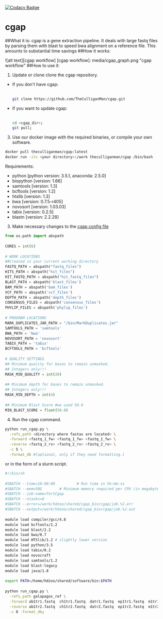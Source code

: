 [![Codacy Badge](https://api.codacy.com/project/badge/Grade/1b52bcb34a74497fa04336c3234b8321)](https://www.codacy.com/app/rrculligan/cgap?utm_source=github.com&amp;utm_medium=referral&amp;utm_content=TheCulliganMan/cgap&amp;utm_campaign=Badge_Grade)
# cgap
##What it is:
cgap is a gene extraction pipeline.  It deals with large fastq files by parsing
them with blast to speed bwa alignment on a reference file.  This amounts to
substantial time savings
##How it works:

![alt text][cgap workflow]
[cgap workflow]: media/cgap_graph.png "cgap workflow"
##How to use it:
1. Update or clone clone the cgap repository.
  * If you don't have cgap:

    ```bash

    git clone https://github.com/TheCulliganMan/cgap.git

    ```

  * If you want to update cgap:

    ```bash

    cd <cgap_dir>;
    git pull;

    ```
3. Use our docker image with the required binaries, or compile your own software.

  ```bash
  docker pull theculliganman/cgap:latest
  docker run -itv <your directory>:/work theculliganman/cgap /bin/bash
  ```
  Requirements:
  * python [python version: 3.5.1, anaconda: 2.5.0]
  * biopython [version: 1.66]
  * samtools [version: 1.3]
  * bcftools [version: 1.2]
  * htslib [version: 1.3]
  * bwa [version: 0.7.5-r405]
  * novosort [version: 1.03.03]
  * tabix [version: 0.2.5]
  * blastn [version: 2.2.28]

3. Make necessary changes to the [cgap config file](cgap/config.py)
```python
from os.path import abspath

CORES = int(6)

# WORK LOCATIONS
##Created in your current working directory
FASTQ_PATH = abspath("fastq_files")
HITS_PATH = abspath("hit_files")
HIT_FASTQ_PATH = abspath("hit_fastq_files")
BLAST_PATH = abspath('blast_files')
BAM_PATH = abspath('bam_files')
VCF_PATH = abspath('vcf_files')
DEPTH_PATH = abspath('depth_files')
CONSENSUS_FILES = abspath('consensus_files')
PHYLIP_FILES = abspath('phylip_files')

# PROGRAM LOCATIONS
MARK_DUPLICATES_JAR_PATH = "/bin/MarkDuplicates.jar"
SAMTOOLS_PATH = 'samtools'
BWA_PATH = 'bwa'
NOVOSORT_PATH = 'novosort'
TABIX_PATH = 'tabix'
BCFTOOLS_PATH = 'bcftools'

# QUALITY SETTINGS
## Minimum quality for bases to remain unmasked.
## Integers only!!!
MASK_MIN_QUALITY = int(20)

## Minimum depth for bases to remain unmasked.
## Integers only!!!
MASK_MIN_DEPTH = int(4)

## Minimum Blast Score #we used 50.0
MIN_BLAST_SCORE = float(50.0)
```

4. Run the cgap command.

  ```bash
  python run_cgap.py \
    -refs_path <directory where fastas are located> \
    -forward <fastq_1_fw> <fastq_1_fw> <fastq_1_fw> \
    -reverse <fastq_2_rv> <fastq_2_rv> <fastq_2_rv> \
    -c 5 \
    -format_db #[optional, only if they need formatting.]
  ```
  
  or in the form of a slurm script.

  ```bash
  #!/bin/sh

  #SBATCH --time=10:00:00          # Run time in hh:mm:ss
  #SBATCH --mem=50G        # Minimum memory required per CPU (in megabytes)
  #SBATCH --job-name=TortCgap
  #SBATCH --ntasks=8
  #SBATCH --error=/work/hdzoo/shared/cgap_bin/cgap/job.%J.err
  #SBATCH --output=/work/hdzoo/shared/cgap_bin/cgap/job.%J.out

  module load compiler/gcc/4.8
  module load bcftools/1.2
  module load blast/2.2
  module load bwa/0.7
  module load HTSlib/1.2 # slightly lower version
  module load python/3.5
  module load tabix/0.2
  module load novocraft
  module load samtools/1.2
  module load blast-legacy
  module load java/1.8

  export PATH=/home/hdzoo/shared/software/bin:$PATH

  python run_cgap.py \
    -refs_path galapagos_ref \
    -forward ab1tr1.fastq  ch1tr1.fastq  datr1.fastq  ep1tr1.fastq  m1tr1.fastq  p2tr1.fastq  va2tr1.fastq \
    -reverse ab1tr2.fastq  ch1tr2.fastq  datr2.fastq  ep1tr2.fastq  m1tr2.fastq  p2tr2.fastq  va2tr2.fastq \
    -c 8 -format_db;
  ```
